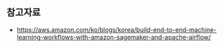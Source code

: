 

## 참고자료 ##

* https://aws.amazon.com/ko/blogs/korea/build-end-to-end-machine-learning-workflows-with-amazon-sagemaker-and-apache-airflow/

